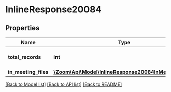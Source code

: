 # InlineResponse20084

## Properties
Name | Type | Description | Notes
------------ | ------------- | ------------- | -------------
**total_records** | **int** | The total number of files found. | [optional] 
**in_meeting_files** | [**\Zoom\Api\Model\InlineResponse20084InMeetingFiles[]**](InlineResponse20084InMeetingFiles.md) |  | [optional] 

[[Back to Model list]](../README.md#documentation-for-models) [[Back to API list]](../README.md#documentation-for-api-endpoints) [[Back to README]](../README.md)


